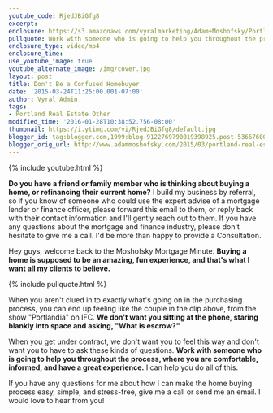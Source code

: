 ```yaml
---
youtube_code: RjedJBiGfg8
excerpt:
enclosure: https://s3.amazonaws.com/vyralmarketing/Adam+Moshofsky/Portland+Real+Estate+Agent-+Don%2527t+Be+a+Confused+Homebuyer.mp4
pullquote: Work with someone who is going to help you throughout the process, where you are comfortable, informed and have a great experience.
enclosure_type: video/mp4
enclosure_time:
use_youtube_image: true
youtube_alternate_image: /img/cover.jpg
layout: post
title: Don't Be a Confused Homebuyer
date: '2015-03-24T11:25:00.001-07:00'
author: Vyral Admin
tags:
- Portland Real Estate Other
modified_time: '2016-01-28T10:38:52.756-08:00'
thumbnail: https://i.ytimg.com/vi/RjedJBiGfg8/default.jpg
blogger_id: tag:blogger.com,1999:blog-9122769790019398925.post-5366760070546986787
blogger_orig_url: http://www.adammoshofsky.com/2015/03/portland-real-estate-escrow.html
---
```

{% include youtube.html %}
 <!--end-->
**Do you have a friend or family member who is thinking about buying a home, or refinancing their current home?** I build my business by referral, so if you know of someone who could use the expert advise of a mortgage lender or finance officer, please forward this email to them, or reply back with their contact information and I'll gently reach out to them. If you have any questions about the mortgage and finance industry, please don't hesitate to give me a call. I'd be more than happy to provide a Consultation.

Hey guys, welcome back to the Moshofsky Mortgage Minute. **Buying a home is supposed to be an amazing, fun experience, and that's what I want all my clients to believe.**

{% include pullquote.html %}

When you aren't clued in to exactly what's going on in the purchasing process, you can end up feeling like the couple in the clip above, from the show "Portlandia" on IFC. **We don't want you sitting at the phone, staring blankly into space and asking, "What is escrow?"**

When you get under contract, we don't want you to feel this way and don't want you to have to ask these kinds of questions. **Work with someone who is going to help you throughout the process, where you are comfortable, informed, and have a great experience.** I can help you do all of this.

If you have any questions for me about how I can make the home buying process easy, simple, and stress-free, give me a call or send me an email. I would love to hear from you!
